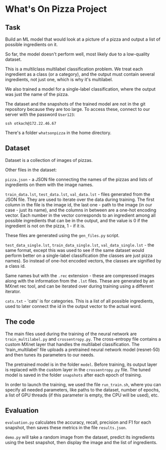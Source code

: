 # What's On Pizza Project

## Task

Build an ML model that would look at a picture of a pizza and output a list of possible ingredients on it.

So far, the model doesn't perform well, most likely due to a low-quality dataset.

This is a multilclass multilabel classification problem. We treat each ingredient as a class (or a category), and the output must contain several ingredients, not just one, which is why it's multilabel.

We also trained a model for a single-label classification, where the output was just the name of the pizza.

The dataset and the snapshots of the trained model are not in the git repository because they are too large. To access these, connect to our server with the password `User123`:

``` ssh otkach@172.22.46.67 ```

There's a folder `whatsonpizza` in the home directory.

## Dataset

Dataset is a collection of images of pizzas.

Other files in the dataset:

`pizza.json` - a JSON file connecting the names of the pizzas and lists of ingredients on them with the image names.

`train_data.lst`, `test_data.lst`, `val_data.lst` - files generated from the JSON file. They are used to iterate over the data during training. The first column in the file is the image id, the last one - path to the image (in our case - just its name), and the columns in between are a one-hot encoding vector. Each number in the vector corresponds to an ingredient among all possible ingredients that can be in the output, and the value is 0 if the ingredient is not on the pizza, 1 - if it is.

These files are generated using the `gen_files.py` script.

`test_data_single.lst`, `train_data_single.lst`, `val_data_single.lst` - the same format, except this was used to see if the same dataset would perform better on a single-label classification (the classes are just pizza names). So instead of one-hot encoded vectors, the classes are signified by a class id.

Same names but with the `.rec` extension - these are compressed images along with the information from the `.lst` files. These are generated by an MXnet rec tool, and can be iterated over during training using a different iterator.

`cats.txt` - 'cats' is for categories. This is a list of all possible ingredients, used to later connect the id in the output vector to the actual word.

## The code

The main files used during the training of the neural network are `train_multilabel.py` and `crossentropy.py`. The cross-entropy file contains a custom MXnet layer that handles the multilabel classification. The 'train_multilabel' file uploads a pretrained neural network model (resnet-50) and then tunes its parameters to our needs.

The pretrained model is in the folder `model`. Before training, its output layer is replaced with the custom layer in the `crossentropy.py` file. The tuned model is saved in the folder `snapshots` after each epoch of training.

In order to launch the training, we used the file `run_train.sh`, where you can specify all needed parameters, like paths to the dataset, number of epochs, a list of GPU threads (if this parameter is empty, the CPU will be used), etc.

## Evaluation

`evaluation.py` calculates the accuracy, recall, precision and F1 for each snapshot, then saves these metrics in the file `results.json`.

`demo.py` will take a random image from the dataset, predict its ingredients using the best snapshot, then display the image and the list of ingredients.
